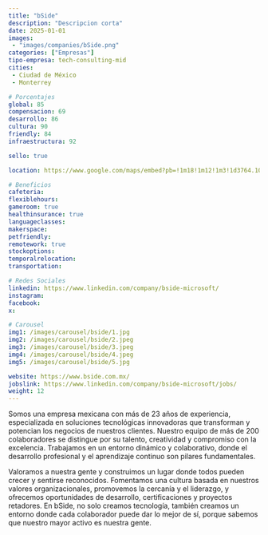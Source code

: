 ```yaml
---
title: "bSide"
description: "Descripcion corta"
date: 2025-01-01
images:
 - "images/companies/bSide.png"
categories: ["Empresas"]
tipo-empresa: tech-consulting-mid
cities: 
 - Ciudad de México
 - Monterrey

# Porcentajes  
global: 85
compensacion: 69
desarrollo: 86
cultura: 90
friendly: 84
infraestructura: 92 

sello: true

location: https://www.google.com/maps/embed?pb=!1m18!1m12!1m3!1d3764.10999447947!2d-99.19095412501497!3d19.36438938190053!2m3!1f0!2f0!3f0!3m2!1i1024!2i768!4f13.1!3m3!1m2!1s0x85d1ff8a3fcf5c01%3A0x54532990f905d7b4!2sbSide!5e0!3m2!1ses-419!2smx!4v1738013493174!5m2!1ses-419!2smx

# Beneficios
cafeteria: 
flexiblehours: 
gameroom: true
healthinsurance: true
languageclasses: 
makerspace: 
petfriendly: 
remotework: true
stockoptions: 
temporalrelocation: 
transportation: 

# Redes Sociales
linkedin: https://www.linkedin.com/company/bside-microsoft/
instagram: 
facebook: 
x: 

# Carousel
img1: /images/carousel/bside/1.jpg 
img2: /images/carousel/bside/2.jpeg
img3: /images/carousel/bside/3.jpeg
img4: /images/carousel/bside/4.jpeg
img5: /images/carousel/bside/5.jpg

website: https://www.bside.com.mx/
jobslink: https://www.linkedin.com/company/bside-microsoft/jobs/
weight: 12
---
```


Somos una empresa mexicana con más de 23 años de experiencia, especializada en soluciones tecnológicas innovadoras que transforman y potencian los negocios de nuestros clientes. 
Nuestro equipo de más de 200 colaboradores se distingue por su talento, creatividad y compromiso con la excelencia. Trabajamos en un entorno dinámico y colaborativo, donde el desarrollo profesional y el aprendizaje continuo son pilares fundamentales.

Valoramos a nuestra gente y construimos un lugar donde todos pueden crecer y sentirse reconocidos. Fomentamos una cultura basada en nuestros valores organizacionales, promovemos la cercanía y el liderazgo, y ofrecemos oportunidades de desarrollo, certificaciones y proyectos retadores.
En bSide, no solo creamos tecnología, también creamos un entorno donde cada colaborador puede dar lo mejor de sí, porque sabemos que nuestro mayor activo es nuestra gente.
